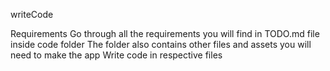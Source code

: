 writeCode

Requirements
Go through all the requirements you will find in TODO.md file inside code folder
The folder also contains other files and assets you will need to make the app
Write code in respective files